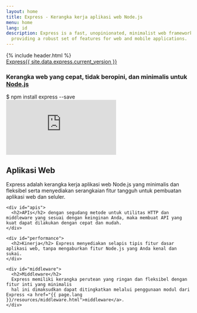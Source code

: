 ```yaml
---
layout: home
title: Express - Kerangka kerja aplikasi web Node.js
menu: home
lang: id
description: Express is a fast, unopinionated, minimalist web framework for Node.js,
  providing a robust set of features for web and mobile applications.
---
```

<section id="home-content">
  {% include header.html %}
  <div id="overlay"></div>
  <div id="homepage-leftpane" class="pane">
    <section id="description">
        <div class="express"><a href="/">Express</a><a href="{{ page.lang }}/changelog/4x.html#{{ site.data.express.current_version }}" id="express-version">{{ site.data.express.current_version }}</a></div>
        <h1 class="description">Kerangka web yang cepat, tidak beropini, dan minimalis untuk <a href='https://nodejs.org/en/'>Node.js</a></h1>
    </section>
    <div id="install-command">$ npm install express --save</div>
  </div>
  <div id="homepage-rightpane" class="pane">
    <iframe title="KEYNOTE: Express, State of the Union by Doug Wilson, Express - YouTube" src="https://www.youtube.com/embed/HxGt_3F0ULg" frameborder="0" allowfullscreen></iframe>
  </div>
</section>


<section id="intro">

  <div id="boxes" class="clearfix">
    <div id="web-applications">
      <h2>Aplikasi Web</h2> Express adalah kerangka kerja aplikasi web Node.js yang minimalis dan fleksibel serta menyediakan serangkaian fitur tangguh untuk pembuatan aplikasi web dan seluler.
    </div>

    <div id="apis">
      <h2>APIs</h2> dengan segudang metode untuk utilitas HTTP dan middleware yang sesuai dengan keinginan Anda, maka membuat API yang kuat dapat dilakukan dengan cepat dan mudah.
    </div>

    <div id="performance">
      <h2>Kinerja</h2> Express menyediakan selapis tipis fitur dasar aplikasi web, tanpa mengaburkan fitur Node.js yang Anda kenal dan sukai.
    </div>

    <div id="middleware">
      <h2>Middleware</h2>
      Express memiliki kerangka perutean yang ringan dan fleksibel dengan fitur inti yang minimalis
      hal ini dimaksudkan dapat ditingkatkan melalui penggunaan modul dari Express <a href="{{ page.lang }}/resources/middleware.html">middleware</a>.
    </div>

  </div>

</section>
